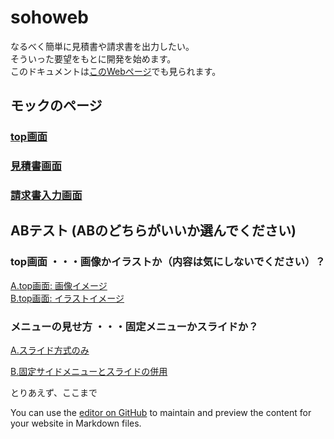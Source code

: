 # sohoweb

なるべく簡単に見積書や請求書を出力したい。  
そういった要望をもとに開発を始めます。  
このドキュメントは[このWebページ](https://gamasenninn.github.io/sohoweb/)でも見られます。

## モックのページ

### [top画面](https://gamasenninn.github.io/sohoweb/mock/top.html)

### [見積書画面](https://gamasenninn.github.io/sohoweb/mock/mock01_quotaion.html)

### [請求書入力画面](https://gamasenninn.github.io/sohoweb/mock/mock_invoice.html)

## ABテスト (ABのどちらがいいか選んでください)

### top画面 ・・・画像かイラストか（内容は気にしないでください）？
[A.top画面: 画像イメージ](https://gamasenninn.github.io/sohoweb/mock/top_A.html) <br/>
[B.top画面: イラストイメージ](https://gamasenninn.github.io/sohoweb/mock/top_B.html)<br/>

### メニューの見せ方 ・・・固定メニューかスライドか？
[A.スライド方式のみ](https://gamasenninn.github.io/sohoweb/mock/mock_invoice_slidebar.html)<br/>

[B.固定サイドメニューとスライドの併用](https://gamasenninn.github.io/sohoweb/mock/mock_invoice_fixbar.html)<br/>



とりあえず、ここまで







You can use the [editor on GitHub](https://github.com/gamasenninn/sohoweb/edit/main/README.md) to maintain and preview the content for your website in Markdown files.

